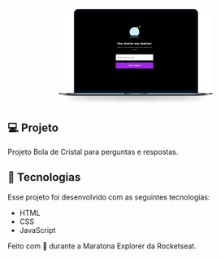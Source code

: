 <p align="center">
  <img alt="bola-de-cristal" src="./preview.png" width="60%">
</p>

## 💻 Projeto

Projeto Bola de Cristal para perguntas e respostas.

## 🚀 Tecnologias

Esse projeto foi desenvolvido com as seguintes tecnologias:

- HTML
- CSS
- JavaScript

Feito com 💜 durante a Maratona Explorer da Rocketseat.
